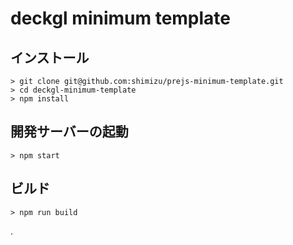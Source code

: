 # deckgl minimum template


## インストール

```
> git clone git@github.com:shimizu/prejs-minimum-template.git
> cd deckgl-minimum-template
> npm install
```

## 開発サーバーの起動

```
> npm start
```

## ビルド

```
> npm run build
```


.
